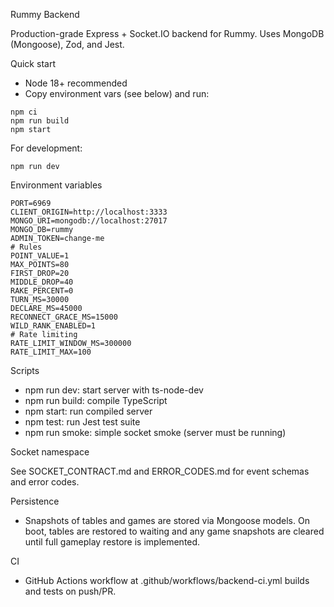Rummy Backend

Production-grade Express + Socket.IO backend for Rummy. Uses MongoDB (Mongoose), Zod, and Jest.

Quick start

- Node 18+ recommended
- Copy environment vars (see below) and run:

```
npm ci
npm run build
npm start
```

For development:

```
npm run dev
```

Environment variables

```
PORT=6969
CLIENT_ORIGIN=http://localhost:3333
MONGO_URI=mongodb://localhost:27017
MONGO_DB=rummy
ADMIN_TOKEN=change-me
# Rules
POINT_VALUE=1
MAX_POINTS=80
FIRST_DROP=20
MIDDLE_DROP=40
RAKE_PERCENT=0
TURN_MS=30000
DECLARE_MS=45000
RECONNECT_GRACE_MS=15000
WILD_RANK_ENABLED=1
# Rate limiting
RATE_LIMIT_WINDOW_MS=300000
RATE_LIMIT_MAX=100
```

Scripts

- npm run dev: start server with ts-node-dev
- npm run build: compile TypeScript
- npm start: run compiled server
- npm test: run Jest test suite
- npm run smoke: simple socket smoke (server must be running)

Socket namespace

See SOCKET_CONTRACT.md and ERROR_CODES.md for event schemas and error codes.

Persistence

- Snapshots of tables and games are stored via Mongoose models. On boot, tables are restored to waiting and any game snapshots are cleared until full gameplay restore is implemented.

CI

- GitHub Actions workflow at .github/workflows/backend-ci.yml builds and tests on push/PR.


